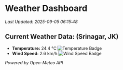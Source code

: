 
# Weather Dashboard

_Last Updated: 2025-09-05 06:15:48_

## Current Weather Data: (Srinagar, JK)
- **Temperature:** 24.4 °C ![Temperature Badge](https://img.shields.io/badge/Temperature-Medium%20Temp-green)
- **Wind Speed:** 2.6 km/h ![Wind Speed Badge](https://img.shields.io/badge/Wind%20Speed-Light%20Wind-blue)

*Powered by Open-Meteo API*

